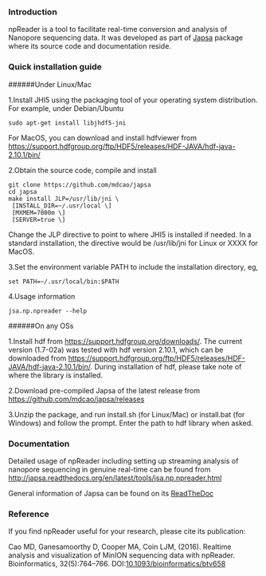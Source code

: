 ### Introduction

npReader is a tool to facilitate real-time conversion and analysis of Nanopore sequencing 
data. It was developed as part of [Japsa](https://github.com/mdcao/japsa) package where its source code and documentation reside.

### Quick installation guide

######Under Linux/Mac

1.Install JHI5 using the packaging tool of your operating system distribution. For example, under Debian/Ubuntu
 
    sudo apt-get install libjhdf5-jni

For MacOS, you can download and install hdfviewer from https://support.hdfgroup.org/ftp/HDF5/releases/HDF-JAVA/hdf-java-2.10.1/bin/

2.Obtain the source code, compile and install

    git clone https://github.com/mdcao/japsa
    cd japsa
    make install JLP=/usr/lib/jni \
     [INSTALL_DIR=~/.usr/local \] 
     [MXMEM=7000m \] 
     [SERVER=true \] 

Change the JLP directive to point to where JHI5 is installed if needed. In a standard installation, the directive would be /usr/lib/jni for Linux or XXXX for MacOS.

3.Set the environment variable PATH to include the installation directory, eg,

    set PATH=~/.usr/local/bin:$PATH

4.Usage information

    jsa.np.npreader --help
  
######On any OSs

1.Install hdf from https://support.hdfgroup.org/downloads/. The current version (1.7-02a) was tested with hdf version 2.10.1, which can be downloaded from https://support.hdfgroup.org/ftp/HDF5/releases/HDF-JAVA/hdf-java-2.10.1/bin/. During installation of hdf, please take note of where the library is installed. 

2.Download pre-compiled Japsa of the latest release from https://github.com/mdcao/japsa/releases

3.Unzip the  package, and run install.sh (for Linux/Mac) or install.bat (for Windows) and follow the prompt. Enter the path to hdf library when asked.


### Documentation

Detailed usage of npReader including setting up streaming analysis of nanopore sequencing in
genuine real-time can be found from http://japsa.readthedocs.org/en/latest/tools/jsa.np.npreader.html

General information of Japsa can be found on its [ReadTheDoc](http://japsa.readthedocs.org/en/latest/)

### Reference

If you find npReader useful for your research, please cite its publication:

Cao MD, Ganesamoorthy D, Cooper MA, Coin LJM, (2016). Realtime analysis and visualization of MinION sequencing data
with npReader. Bioinformatics, 32(5):764–766. DOI:[10.1093/bioinformatics/btv658](http://dx.doi.org/10.1093/bioinformatics/btv658)


